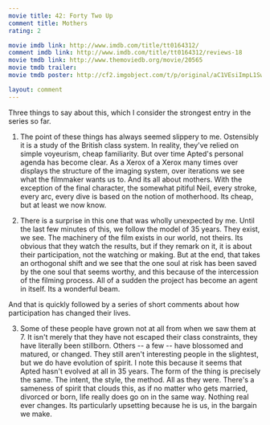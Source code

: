 ```yaml
---
movie title: 42: Forty Two Up
comment title: Mothers
rating: 2

movie imdb link: http://www.imdb.com/title/tt0164312/
comment imdb link: http://www.imdb.com/title/tt0164312/reviews-18
movie tmdb link: http://www.themoviedb.org/movie/20565
movie tmdb trailer: 
movie tmdb poster: http://cf2.imgobject.com/t/p/original/aC1VEsiImpL1SwLnm7cKK6ro8qR.jpg

layout: comment
---
```


Three things to say about this, which I consider the strongest entry in the series so far.

1) The point of these things has always seemed slippery to me. Ostensibly it is a study of the British class system. In reality, they've relied on simple voyeurism, cheap familiarity. But over time Apted's personal agenda has become clear. As a Xerox of a Xerox many times over displays the structure of the imaging system, over iterations we see what the filmmaker wants us to. And its all about mothers. With the exception of the final character, the somewhat pitiful Neil, every stroke, every arc, every dive is based on the notion of motherhood. Its cheap, but at least we now know.

2) There is a surprise in this one that was wholly unexpected by me. Until the last few minutes of this, we follow the model of 35 years. They exist, we see. The machinery of the film exists in our world, not theirs. Its obvious that they watch the results, but if they remark on it, it is about their participation, not the watching or making. But at the end, that takes an orthogonal shift and we see that the one soul at risk has been saved by the one soul that seems worthy, and this because of the intercession of the filming process. All of a sudden the project has become an agent in itself. Its a wonderful beam.

And that is quickly followed by a series of short comments about how participation has changed their lives.

3) Some of these people have grown not at all from when we saw them at 7. It isn't merely that they have not escaped their class constraints, they have literally been stillborn. Others -- a few -- have blossomed and matured, or changed. They still aren't interesting people in the slightest, but we do have evolution of spirit. I note this because it seems that Apted hasn't evolved at all in 35 years. The form of the thing is precisely the same. The intent, the style, the method. All as they were. There's a sameness of spirit that clouds this, as if no matter who gets married, divorced or born, life really does go on in the same way. Nothing real ever changes. Its particularly upsetting because he is us, in the bargain we make.